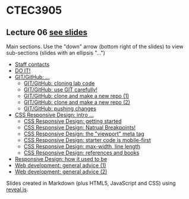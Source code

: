 # CTEC3905

## Lecture 06 [see slides](https://ctec3905.github.io/presents?lecture-06)

Main sections. Use the "down" arrow (bottom right of the slides) to view sub-sections (slides with an ellipsis "…")

- [Staff contacts](https://ctec3905.github.io/presents/?lecture-06#/1)
- [DO IT!](https://ctec3905.github.io/presents/?lecture-06#/2)
- [GIT/GitHub: …](https://ctec3905.github.io/presents/?lecture-06#/3)
  - [GIT/GitHub: cloning lab code](https://ctec3905.github.io/presents/?lecture-06#/3/1)
  - [GIT/GitHub: use GIT carefully!](https://ctec3905.github.io/presents/?lecture-06#/3/2)
  - [GIT/GitHub: clone and make a new repo (1)](https://ctec3905.github.io/presents/?lecture-06#/3/3)
  - [GIT/GitHub: clone and make a new repo (2)](https://ctec3905.github.io/presents/?lecture-06#/3/4)
  - [GIT/GitHub: pushing changes](https://ctec3905.github.io/presents/?lecture-06#/3/5)
- [CSS Responsive Design: intro …](https://ctec3905.github.io/presents/?lecture-06#/4)
  - [CSS Responsive Design: getting started](https://ctec3905.github.io/presents/?lecture-06#/4/3)
  - [CSS Responsive Design: Natrual Breakpoints!](https://ctec3905.github.io/presents/?lecture-06#/4/4)
  - [CSS Responsive Design: the "viewport" meta tag](https://ctec3905.github.io/presents/?lecture-06#/4/5)
  - [CSS Responsive Design: starter code is mobile-first](https://ctec3905.github.io/presents/?lecture-06#/4/5)
  - [CSS Responsive Design: max-width, line length](https://ctec3905.github.io/presents/?lecture-06#/4/7)
  - [CSS Responsive Design: references and books](https://ctec3905.github.io/presents/?lecture-06#/4/8)
- [Responsive Design: how it used to be](https://ctec3905.github.io/presents/?lecture-06#/5)
- [Web development: general advice (1)](https://ctec3905.github.io/presents/?lecture-06#/6)
- [Web development: general advice (2)](https://ctec3905.github.io/presents/?lecture-06#/6/1)

Slides created in Markdown (plus HTML5, JavaScript and CSS) using [reveal.js](https://revealjs.com/).
